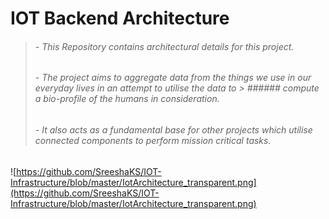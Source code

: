 # IOT Backend Architecture

> ###### - This Repository contains architectural details for this project. 
> ###### - The project aims to aggregate data from the things we use in our everyday lives in an attempt to utilise the data to > ###### compute a bio-profile of the humans in consideration. 
> ###### - It also acts as a fundamental base for other projects which utilise connected components to perform mission critical tasks.

![https://github.com/SreeshaKS/IOT-Infrastructure/blob/master/IotArchitecture_transparent.png](https://github.com/SreeshaKS/IOT-Infrastructure/blob/master/IotArchitecture_transparent.png)
